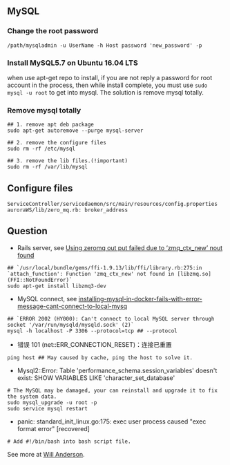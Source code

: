 ## MySQL

### Change the root password

```shell
/path/mysqladmin -u UserName -h Host password 'new_password' -p
```

### Install MySQL5.7 on Ubuntu 16.04 LTS

when use apt-get repo to install, if you are not reply a password for root account in the process, then while install complete, you must use `sudo mysql -u root` to get into mysql. The solution is remove mysql totally.

### Remove mysql totally

```shell
## 1. remove apt deb package
sudo apt-get autoremove --purge mysql-server

## 2. remove the configure files
sudo rm -rf /etc/mysql

## 3. remove the lib files.(!important)
sudo rm -rf /var/lib/mysql
```

## Configure files

```
ServiceController/servicedaemon/src/main/resources/config.properties
auroraWS/lib/zero_mq.rb: broker_address
```

## Question

* Rails server, see [Using zeromq out put failed due to ‘zmq_ctx_new’ nout found]

```shell
## `/usr/local/bundle/gems/ffi-1.9.13/lib/ffi/library.rb:275:in `attach_function': Function 'zmq_ctx_new' not found in [libzmq.so] (FFI::NotFoundError)`
sudo apt-get install libzmq3-dev
```
- MySQL connect, see [installing-mysql-in-docker-fails-with-error-message-cant-connect-to-local-mysq]

```shell
## `ERROR 2002 (HY000): Can't connect to local MySQL server through socket '/var/run/mysqld/mysqld.sock' (2)`
mysql -h localhost -P 3306 --protocol=tcp ## --protocol
```
- 错误 101 (net::ERR_CONNECTION_RESET)：连接已重置

```shell
ping host ## May caused by cache, ping the host to solve it.
```

- Mysql2::Error: Table 'performance_schema.session_variables' doesn't exist: SHOW VARIABLES LIKE 'character_set_database'

```shell
# The MySQL may be damaged, your can reinstall and upgrade it to fix the system data.
sudo mysql_upgrade -u root -p
sudo service mysql restart
```

- panic: standard_init_linux.go:175: exec user process caused "exec format error" [recovered]
```shell
# Add #!/bin/bash into bash script file.
```
See more at [Will Anderson].

[Using zeromq out put failed due to ‘zmq_ctx_new’ nout found]: https://github.com/logstash-plugins/logstash-output-zeromq/issues/17
[installing-mysql-in-docker-fails-with-error-message-cant-connect-to-local-mysq]: (http://stackoverflow.com/questions/23234379/installing-mysql-in-docker-fails-with-error-message-cant-connect-to-local-mysq)

[Will Anderson]: http://willi.am/blog/2016/08/11/docker-for-windows-dealing-with-windows-line-endings/
